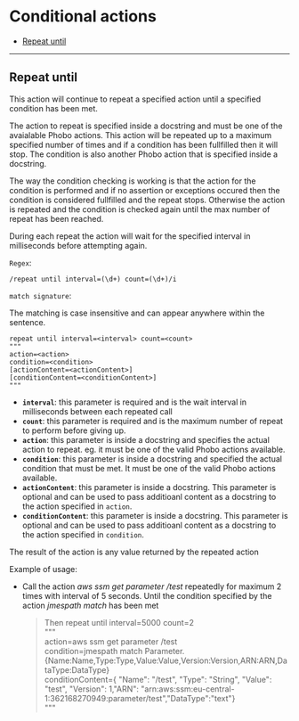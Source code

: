 # Conditional actions

- [Repeat until](#repeat-until)


---

## Repeat until

This action will continue to repeat a specified action until a specified condition has been met.

The action to repeat is specified inside a docstring and must be one of the avaialable Phobo actions. This action will be repeated up to a maximum specified number of times and if a condition has been fullfilled then it will stop. The condition is also another Phobo action that is specified inside a docstring.

The way the condition checking is working is that the action for the condition is performed and if no assertion or exceptions occured then the condition is considered fullfilled and the repeat stops. Otherwise the action is repeated and the condition is checked again until the max number of repeat has been reached.

During each repeat the action will wait for the specified interval in milliseconds before attempting again.

`Regex`:

```shell
/repeat until interval=(\d+) count=(\d+)/i
```

`match signature`:

The matching is case insensitive and can appear anywhere within the sentence.

```shell
repeat until interval=<interval> count=<count>
"""
action=<action>
condition=<condition>
[actionContent=<actionContent>]
[conditionContent=<conditionContent>]
"""
```

- **`interval`**: this parameter is required and is the wait interval in milliseconds between each repeated call
- **`count`**: this parameter is required and is the maximum number of repeat to perform before giving up.
- **`action`**: this parameter is inside a docstring and specifies the actual action to repeat. eg. it must be one of the valid Phobo actions available.
- **`condition`**: this parameter is inside a docstring and specified the actual condition that must be met. It must be one of the valid Phobo actions available.
- **`actionContent`**: this parameter is inside a docstring. This parameter is optional and can be used to pass additioanl content as a docstring to the action specified in `action`.
- **`conditionContent`**: this parameter is inside a docstring. This parameter is optional and can be used to pass additioanl content as a docstring to the action specified in `condition`.

The result of the action is any value returned by the repeated action

Example of usage:

- Call the action *aws ssm get parameter /test* repeatedly for maximum 2 times with interval of 5 seconds. Until the condition specified by the action *jmespath match* has been met

    > Then repeat until interval=5000 count=2  
    > """  
    > action=aws ssm get parameter /test  
    > condition=jmespath match Parameter.{Name:Name,Type:Type,Value:Value,Version:Version,ARN:ARN,DataType:DataType}  
    > conditionContent={ "Name": "/test", "Type": "String", "Value": "test", "Version": 1,"ARN": "arn:aws:ssm:eu-central-1:362168270949:parameter/test","DataType":"text"}  
    > """  

